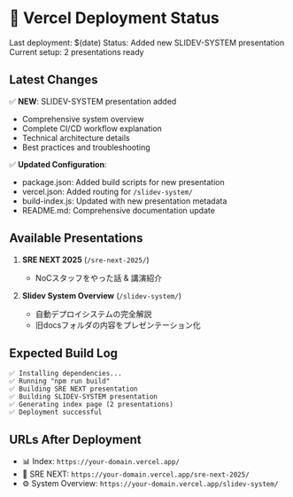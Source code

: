 # 🚀 Vercel Deployment Status

Last deployment: $(date)
Status: Added new SLIDEV-SYSTEM presentation
Current setup: 2 presentations ready

## Latest Changes

✅ **NEW**: SLIDEV-SYSTEM presentation added
- Comprehensive system overview
- Complete CI/CD workflow explanation  
- Technical architecture details
- Best practices and troubleshooting

✅ **Updated Configuration**:
- package.json: Added build scripts for new presentation
- vercel.json: Added routing for `/slidev-system/`
- build-index.js: Updated with new presentation metadata
- README.md: Comprehensive documentation update

## Available Presentations

1. **SRE NEXT 2025** (`/sre-next-2025/`)
   - NoCスタッフをやった話 & 講演紹介
   
2. **Slidev System Overview** (`/slidev-system/`) 
   - 自動デプロイシステムの完全解説
   - 旧docsフォルダの内容をプレゼンテーション化

## Expected Build Log
```
✅ Installing dependencies...
✅ Running "npm run build"
✅ Building SRE NEXT presentation
✅ Building SLIDEV-SYSTEM presentation  
✅ Generating index page (2 presentations)
✅ Deployment successful
```

## URLs After Deployment
- 📊 Index: `https://your-domain.vercel.app/`
- 🎯 SRE NEXT: `https://your-domain.vercel.app/sre-next-2025/`
- ⚙️ System Overview: `https://your-domain.vercel.app/slidev-system/`
